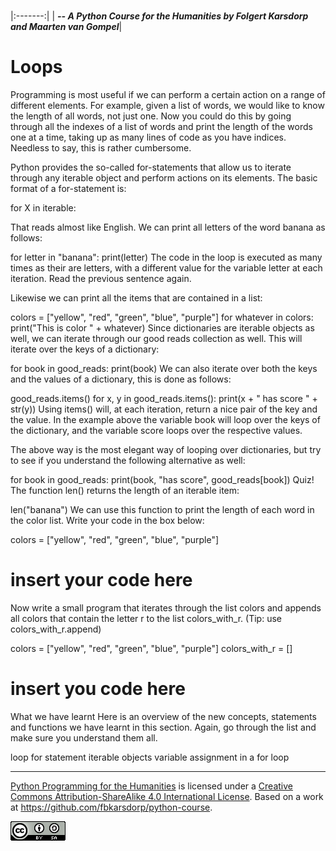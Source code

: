 
<BR>

|:-------:|
| <span style="font-size: 100%"><b>_-- A Python Course for the Humanities by Folgert Karsdorp and Maarten van Gompel_</b></span>|

# Loops

Programming is most useful if we can perform a certain action on a range of different elements. For example, given a list of words, we would like to know the length of all words, not just one. Now you could do this by going through all the indexes of a list of words and print the length of the words one at a time, taking up as many lines of code as you have indices. Needless to say, this is rather cumbersome.

Python provides the so-called for-statements that allow us to iterate through any iterable object and perform actions on its elements. The basic format of a for-statement is:

for X in iterable:

That reads almost like English. We can print all letters of the word banana as follows:

for letter in "banana":
    print(letter)
The code in the loop is executed as many times as their are letters, with a different value for the variable letter at each iteration. Read the previous sentence again.

Likewise we can print all the items that are contained in a list:

colors = ["yellow", "red", "green", "blue", "purple"]
for whatever in colors:
    print("This is color " + whatever)
Since dictionaries are iterable objects as well, we can iterate through our good reads collection as well. This will iterate over the keys of a dictionary:

for book in good_reads:
    print(book)
We can also iterate over both the keys and the values of a dictionary, this is done as follows:

good_reads.items()
for x, y in good_reads.items():
    print(x + " has score " + str(y))
Using items() will, at each iteration, return a nice pair of the key and the value. In the example above the variable book will loop over the keys of the dictionary, and the variable score loops over the respective values.

The above way is the most elegant way of looping over dictionaries, but try to see if you understand the following alternative as well:

for book in good_reads:
    print(book, "has score", good_reads[book])
Quiz!
The function len() returns the length of an iterable item:

len("banana")
We can use this function to print the length of each word in the color list. Write your code in the box below:

colors = ["yellow", "red", "green", "blue", "purple"]
# insert your code here
Now write a small program that iterates through the list colors and appends all colors that contain the letter r to the list colors_with_r. (Tip: use colors_with_r.append)

colors = ["yellow", "red", "green", "blue", "purple"]
colors_with_r = []
# insert you code here
What we have learnt
Here is an overview of the new concepts, statements and functions we have learnt in this section. Again, go through the list and make sure you understand them all.

loop
for statement
iterable objects
variable assignment in a for loop
<BR>

----

[Python Programming for the Humanities](http://fbkarsdorp.github.io/python-course) is licensed under a [Creative Commons Attribution-ShareAlike 4.0 International License](https://creativecommons.org/licenses/by-sa/4.0/). Based on a work at https://github.com/fbkarsdorp/python-course.

![Creative Commons](CreativeCommons.png)
